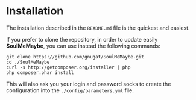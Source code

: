 # Installation

The installation described in the `README.md` file is the quickest and easiest.

If you prefer to clone the repository, in order to update easily
**SoulMeMaybe**, you can use instead the following commands:

    git clone https://github.com/gnugat/SoulMeMaybe.git
    cd ./SoulMeMaybe
    curl -s http://getcomposer.org/installer | php
    php composer.phar install

This will also ask you your login and password socks to create the
configuration into the `./config/parameters.yml` file.
